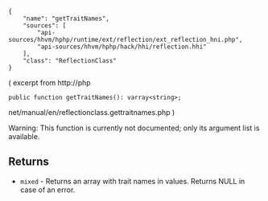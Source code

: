 ``` yamlmeta
{
    "name": "getTraitNames",
    "sources": [
        "api-sources/hhvm/hphp/runtime/ext/reflection/ext_reflection_hni.php",
        "api-sources/hhvm/hphp/hack/hhi/reflection.hhi"
    ],
    "class": "ReflectionClass"
}
```




( excerpt from
http://php




``` Hack
public function getTraitNames(): varray<string>;
```




net/manual/en/reflectionclass.gettraitnames.php )




Warning: This function is currently not documented; only its argument
list is available.




## Returns




+ ` mixed ` - Returns an array with trait names in values. Returns
  NULL in case of an error.
<!-- HHAPIDOC -->
